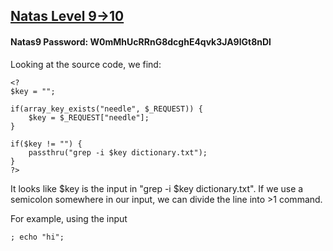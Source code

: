 ## [Natas Level 9->10](http://natas9.natas.labs.overthewire.org)
#### Natas9 Password: W0mMhUcRRnG8dcghE4qvk3JA9lGt8nDl

Looking at the source code, we find:
````
<?
$key = "";

if(array_key_exists("needle", $_REQUEST)) {
    $key = $_REQUEST["needle"];
}

if($key != "") {
    passthru("grep -i $key dictionary.txt");
}
?>
````

It looks like $key is the input in "grep -i $key dictionary.txt". If we use a semicolon somewhere in our input, we can divide the line into >1 command.

For example, using the input
````
; echo "hi";
````
